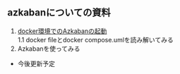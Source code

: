 ## azkabanについての資料
1. [docker環境でのAzkabanの起動](https://github.com/Rsnca/Azkaban/blob/main/setup/setup.md)<br>
  1.1 docker fileとdocker compose.umlを読み解いてみる
2. Azkabanを使ってみる
  - 今後更新予定